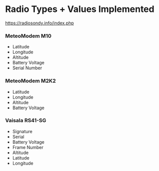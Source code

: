 # Radio Types + Values Implemented

https://radiosondy.info/index.php

### MeteoModem M10 
* Latitude
* Longitude
* Altitude
* Battery Voltage
* Serial Number

### MeteoModem M2K2
* Latitude
* Longitude
* Altitude
* Battery Voltage

### Vaisala RS41-SG
* Signature
* Serial
* Battery Voltage
* Frame Number
* Altitude
* Latitude
* Longitude



